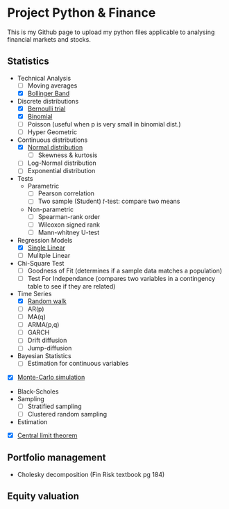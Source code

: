 # Project Python & Finance

This is my Github page to upload my python files applicable to analysing financial markets and stocks.

## Statistics

- Technical Analysis
  - [ ] Moving averages
  - [X] [Bollinger Band](https://github.com/BRushmere/Finance-Models/blob/master/Bollinger_band.ipynb)
- Discrete distributions
  - [x] [Bernoulli trial](https://github.com/BRushmere/BRushmere.github.io/blob/master/Bernoulli_trial.ipynb)
  - [x] [Binomial](https://github.com/BRushmere/BRushmere.github.io/blob/master/Binomial.py)
  - [ ] Poisson (useful when p is very small in binomial dist.)
  - [ ] Hyper Geometric
- Continuous distributions
  - [x] [Normal distribution](https://github.com/BRushmere/BRushmere.github.io/blob/master/Normal_distribution.ipynb)
    - [ ] Skewness & kurtosis
  - [ ] Log-Normal distribution
  - [ ] Exponential distribution
- Tests
  - Parametric
    - [ ] Pearson correlation
    - [ ] Two sample (Student) 𝑡-test: compare two means
  - Non-parametric
    - [ ] Spearman-rank order
    - [ ] Wilcoxon signed rank
    - [ ] Mann-whitney U-test
- Regression Models
  - [x] [Single Linear](https://github.com/BRushmere/BRushmere.github.io/blob/master/Simple%20Regression%20Model.py)
  - [ ] Mulitple Linear
- Chi-Square Test
  - [ ] Goodness of Fit (determines if a sample data matches a population)
  - [ ] Test For Independance (compares two variables in a contingency table to see if they are related)
- Time Series
  - [x] [Random walk](https://github.com/BRushmere/BRushmere.github.io/blob/master/Random%20walk.ipynb)
  - [ ] AR(p)
  - [ ] MA(q)
  - [ ] ARMA(p,q)
  - [ ] GARCH
  - [ ] Drift diffusion
  - [ ] Jump-diffusion
- Bayesian Statistics
  - [ ] Estimation for continuous variables
- [x] [Monte-Carlo simulation](https://github.com/BRushmere/BRushmere.github.io/blob/master/MonteCarlo.ipynb)
- Black-Scholes
- Sampling
  - [ ] Stratified sampling
  - [ ] Clustered random sampling
- Estimation
- [x] [Central limit theorem](https://github.com/BRushmere/BRushmere.github.io/blob/master/Central%20limit%20theorem.ipynb)

## Portfolio management

- Cholesky decomposition (Fin Risk textbook pg 184)

## Equity valuation
